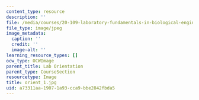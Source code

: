 ```yaml
---
content_type: resource
description: ''
file: /media/courses/20-109-laboratory-fundamentals-in-biological-engineering-spring-2010/a73311aa19071a93cca9bbe2842fbda5_orient_1.jpg
file_type: image/jpeg
image_metadata:
  caption: ''
  credit: ''
  image-alt: ''
learning_resource_types: []
ocw_type: OCWImage
parent_title: Lab Orientation
parent_type: CourseSection
resourcetype: Image
title: orient_1.jpg
uid: a73311aa-1907-1a93-cca9-bbe2842fbda5
---
```

